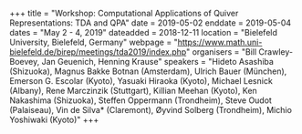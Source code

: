 +++
title = "Workshop: Computational Applications of Quiver Representations: TDA and QPA"
date = 2019-05-02
enddate = 2019-05-04
dates = "May 2 - 4, 2019"
dateadded = 2018-12-11
location = "Bielefeld University, Bielefeld, Germany"
webpage = "https://www.math.uni-bielefeld.de/birep/meetings/tda2019/index.php"
organisers = "Bill Crawley-Boevey, Jan Geuenich, Henning Krause"
speakers = "Hideto Asashiba (Shizuoka), Magnus Bakke Botnan (Amsterdam), Ulrich Bauer (München), Emerson G. Escolar (Kyoto), Yasuaki Hiraoka (Kyoto), Michael Lesnick (Albany), Rene Marczinzik (Stuttgart), Killian Meehan (Kyoto), Ken Nakashima (Shizuoka), Steffen Oppermann (Trondheim), Steve Oudot (Palaiseau), Vin de Silva* (Claremont), Øyvind Solberg (Trondheim), Michio Yoshiwaki (Kyoto)"
+++
